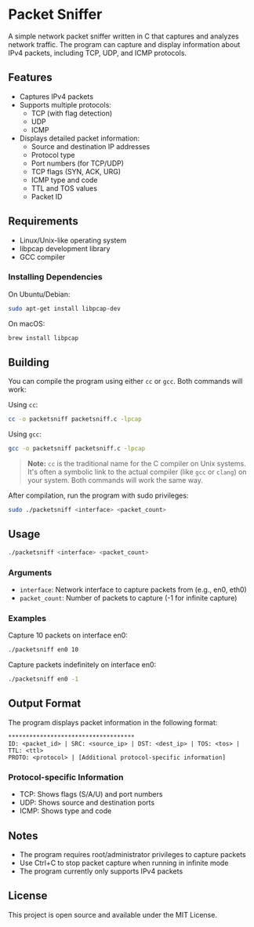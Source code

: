 # Packet Sniffer

A simple network packet sniffer written in C that captures and analyzes network traffic. The program can capture and display information about IPv4 packets, including TCP, UDP, and ICMP protocols.

## Features

- Captures IPv4 packets
- Supports multiple protocols:
  - TCP (with flag detection)
  - UDP
  - ICMP
- Displays detailed packet information:
  - Source and destination IP addresses
  - Protocol type
  - Port numbers (for TCP/UDP)
  - TCP flags (SYN, ACK, URG)
  - ICMP type and code
  - TTL and TOS values
  - Packet ID

## Requirements

- Linux/Unix-like operating system
- libpcap development library
- GCC compiler

### Installing Dependencies

On Ubuntu/Debian:
```bash
sudo apt-get install libpcap-dev
```

On macOS:
```bash
brew install libpcap
```

## Building

You can compile the program using either `cc` or `gcc`. Both commands will work:

Using `cc`:
```bash
cc -o packetsniff packetsniff.c -lpcap
```

Using `gcc`:
```bash
gcc -o packetsniff packetsniff.c -lpcap
```

> **Note:** `cc` is the traditional name for the C compiler on Unix systems. It's often a symbolic link to the actual compiler (like `gcc` or `clang`) on your system. Both commands will work the same way.

After compilation, run the program with sudo privileges:
```bash
sudo ./packetsniff <interface> <packet_count>
```

## Usage

```bash
./packetsniff <interface> <packet_count>
```

### Arguments

- `interface`: Network interface to capture packets from (e.g., en0, eth0)
- `packet_count`: Number of packets to capture (-1 for infinite capture)

### Examples

Capture 10 packets on interface en0:
```bash
./packetsniff en0 10
```

Capture packets indefinitely on interface en0:
```bash
./packetsniff en0 -1
```

## Output Format

The program displays packet information in the following format:

```
************************************
ID: <packet_id> | SRC: <source_ip> | DST: <dest_ip> | TOS: <tos> | TTL: <ttl>
PROTO: <protocol> | [Additional protocol-specific information]
```

### Protocol-specific Information

- TCP: Shows flags (S/A/U) and port numbers
- UDP: Shows source and destination ports
- ICMP: Shows type and code

## Notes

- The program requires root/administrator privileges to capture packets
- Use Ctrl+C to stop packet capture when running in infinite mode
- The program currently only supports IPv4 packets

## License

This project is open source and available under the MIT License.


